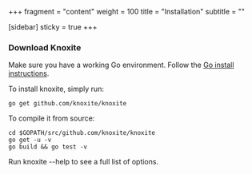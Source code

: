 +++
fragment = "content"
weight = 100
title = "Installation"
subtitle = ""

[sidebar]
  sticky = true
+++

<p>

### Download Knoxite

Make sure you have a working Go environment. Follow the [Go install instructions](http://golang.org/doc/install.html).

To install knoxite, simply run:

    go get github.com/knoxite/knoxite

To compile it from source:

    cd $GOPATH/src/github.com/knoxite/knoxite
    go get -u -v
    go build && go test -v

Run knoxite --help to see a full list of options.

</p>
